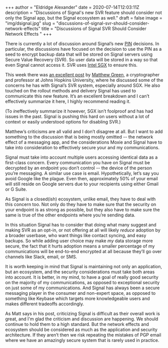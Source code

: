 +++
author = "Eldridge Alexander"
date = 2020-07-14T12:03:11Z
description = "Discussions of Signal's new SVR feature should consider not only the Signal app, but the Signal ecosystem as well."
draft = false
image = "img/dsignal.jpg"
slug = "discussions-of-signal-svr-should-consider-network-effects"
title = "Discussions of Signal SVR Should Consider Network Effects "
+++

There is currently a lot of discussion around Signal’s new [PIN](https://signal.org/blog/signal-pins/) decisions. In particular, the discussions have focused on the decision to use the PIN as a seed to encrypt backup data that will be stored on Signal servers using Secure Value Recovery (SVR). So user data will be stored in a way so that even Signal cannot access it. SVR uses [Intel SGX](https://en.wikipedia.org/wiki/Software_Guard_Extensions) to ensure this.

This week there was [an excellent post](https://blog.cryptographyengineering.com/2020/07/10/a-few-thoughts-about-signals-secure-value-recovery/) by [Matthew Green](https://twitter.com/matthew_d_green), a cryptographer and professor at Johns Hopkins University, where he discussed some of the concerns he has with Signal’s SVR system, especially around SGX. He also touched on the rollout methods and delivery Signal has used to communicate this new feature. It’s an excellent breakdown and I can’t effectively summarize it here, I highly recommend reading it.

(To *in*effectively summarize it however, SGX isn’t foolproof and has had issues in the past. Signal is pushing this hard on users without a lot of context or easily understood options for disabling SVR.)

Matthew’s criticisms are all valid and I don’t disagree at all. But I want to add something to the discussion that is being mostly omitted -- the network effect of a messaging app, and the considerations Moxie and Signal have to take into consideration to effectively secure your and my communications.

Signal must take into account multiple users accessing identical data as a first-class concern. Every communication you have on Signal must be decrypted by an endpoint you don’t control -- the device of the person you’re messaging. A similar use case is email. Hypothetically, let’s say you avoid Google like the plague. Even then, approximately 50% of your email will still reside on Google servers due to your recipients using either Gmail or G Suite.

As Signal is a closed(ish) ecosystem, unlike email, they have to deal with this concern too. Not only do they have to make sure that the security on your endpoint is as strong as possible, but they also have to make sure the same is true of the other endpoints where you’re sending data.

In this situation Signal has to consider that doing what many suggest and making SVR as an opt-in, or not offering at all will likely *reduce* adoption by a broader userbase, who want things like contact syncing, and easy backups. So while adding user choice may make *my* data storage more secure, the fact that it hurts adoption means a smaller percentage of my communications will be end-to-end encrypted at all because they’ll go over channels like Slack, email, or SMS.

It is worth keeping in mind that Signal is maintaining not only an application, but an ecosystem, and the security considerations must take both areas into account. It is better, in my mind, to have a goal of really good security on the majority of my communications, as opposed to exceptional security on just some of my communications. And Signal has always been a secure messaging player in the consumer and non-expert space, as opposed to something like Keybase which targets more knowledgeable users and makes different tradeoffs accordingly.

As Matt says in his post, criticizing Signal is difficult as their overall work is great, and I'm glad the criticism and discussion are happening. We should continue to hold them to a high standard. But the network effects and ecosystem should be considered as much as the application and security architecture. If they aren’t then we risk repeating the mistakes of PGP email where we have an amazingly secure system that is rarely used in practice.